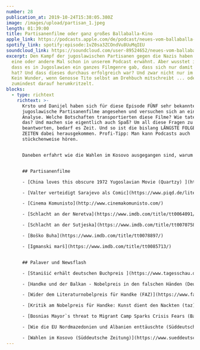 ```yaml
---
number: 28
publication_at: 2019-10-24T15:38:05.380Z
image: /images/upload/partisan_1.jpeg
length: 01:39:00
title: Partisanenfilme oder ganz großes Ballaballa-Kino
apple_link: https://podcasts.apple.com/de/podcast/neues-vom-ballaballa-balkan-episode-28-partisanenfilme/id1170436903?i=1000454812676
spotify_link: spotify:episode:1vZ0sa3ZCOndVu8UuMqIEU
soundcloud_link: https://soundcloud.com/user-89524652/neues-vom-ballaballa-balkan-episode-28-partisanenfilme-oder-ganz-groses-ballaballa-kino
excerpt: Den Kampf der jugoslawischen Partisanen gegen die Nazis haben wir das
  eine oder andere Mal schon in unserem Podcast erwähnt. Aber wusstet ihr auch,
  dass es in Jugoslawien ein ganzes Filmgenre gab, dass sich nur damit befasst
  hat? Und dass dieses durchaus erfolgreich war? Und zwar nicht nur im Inland?
  Kein Wunder, wenn Genosse Tito selbst am Drehbuch mitschreibt ... oder
  zumindest darauf herumkritzelt.
blocks:
  - type: richtext
    richtext: >-
      Krsto und Danijel haben sich für diese Episode FÜNF sehr bekannte
      jugoslawische Partisanenfilme angesehen und versuchen sich an einer
      Analyse. Welche Botschaften transportierten diese Filme? Wie taten sie
      das? Und machen sie eigentlich auch Spaß? Um all diese Fragen zu
      beantworten, bedarf es Zeit. Und so ist die bislang LÄNGSTE FOLGE ALLER
      ZEITEN dabei herausgekommen. Profi-Tipp: Man kann Podcasts auch
      stückchenweise hören.


      Daneben erfahrt wie die Wahlen im Kosovo ausgegangen sind, warum sich vor allem Nordmazedonien von der EU verarscht fühlt und wie man den Namen des diesjährigen Trägers des Deutschen Buchpreises ausspricht. Letztere in einer neuen Rubrik: Bečka škola mit Olivera Stajić.


      ## Partisanenfilme

      - [China loves this obscure 1972 Yugoslavian Movie (Quartzy) ](https://qz.com/quartzy/1589664/chinas-love-for-old-yugoslav-war-movie-fuels-balkan-tourism-boom/)

      - [Valter verteidigt Sarajevo als Comic](https://www.piqd.de/literatenfunk/vom-lesen-in-fremden-landern-valter-verteidigt-sarajevo)

      - [Cinema Komunisto](http://www.cinemakomunisto.com/)

      - [Schlacht an der Neretva](https://www.imdb.com/title/tt0064091/)

      - [Schlacht an der Sutjeska](https://www.imdb.com/title/tt0070758/)

      - [Boško Buha](https://www.imdb.com/title/tt0078897/)

      - [Igmanski marš](https://www.imdb.com/title/tt0085713/)


      ## Palaver und Newsflash

      - [Stanišić erhält deutschen Buchpreis ](https://www.tagesschau.de/inland/buchpreis-113.html)

      - [Handke und der Balkan - Nobelpreis in den falschen Händen (Deutsche Welle)](https://www.dw.com/de/handke-und-der-balkan-nobelpreis-in-den-falschen-h%C3%A4nden/a-50794184)

      - [Wider dem Literaturnobelpreis für Handke (FAZ)](https://www.faz.net/aktuell/politik/ausland/wider-den-literaturnobelpreis-fuer-peter-handke-16431005.html)

      - [Kritik am Nobelpreis für Handke: Kunst dient den Nackten (taz)](https://taz.de/Kritik-an-Nobelpreis-fuer-Peter-Handke/!5631663/)

      - [Bosnias Mayor`s threat to Migrant Camp Sparks Crisis Fears (Balkan Insight)](https://balkaninsight.com/2019/10/21/bosnia-mayors-threat-to-migrant-camp-sparks-crisis-fears/)

      - [Wie die EU Nordmazedonien und Albanien enttäuschte (Süddeutsche Zeitung)](https://www.sueddeutsche.de/politik/europaeische-union-eu-balkan-albanien-nordmazedonien-1.4654189)

      - [Wahlen im Kosovo (Süddeutsche Zeitung)](https://www.sueddeutsche.de/politik/kosovo-absage-an-die-korruption-1.4630758)
---
```


